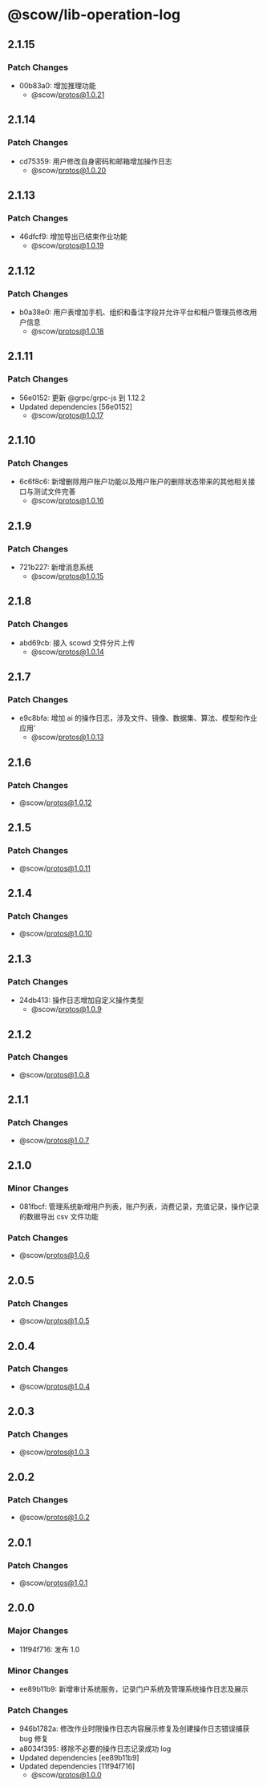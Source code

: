 # @scow/lib-operation-log

## 2.1.15

### Patch Changes

- 00b83a0: 增加推理功能
  - @scow/protos@1.0.21

## 2.1.14

### Patch Changes

- cd75359: 用户修改自身密码和邮箱增加操作日志
  - @scow/protos@1.0.20

## 2.1.13

### Patch Changes

- 46dfcf9: 增加导出已结束作业功能
  - @scow/protos@1.0.19

## 2.1.12

### Patch Changes

- b0a38e0: 用户表增加手机、组织和备注字段并允许平台和租户管理员修改用户信息
  - @scow/protos@1.0.18

## 2.1.11

### Patch Changes

- 56e0152: 更新 @grpc/grpc-js 到 1.12.2
- Updated dependencies [56e0152]
  - @scow/protos@1.0.17

## 2.1.10

### Patch Changes

- 6c6f8c6: 新增删除用户账户功能以及用户账户的删除状态带来的其他相关接口与测试文件完善
  - @scow/protos@1.0.16

## 2.1.9

### Patch Changes

- 721b227: 新增消息系统
  - @scow/protos@1.0.15

## 2.1.8

### Patch Changes

- abd69cb: 接入 scowd 文件分片上传
  - @scow/protos@1.0.14

## 2.1.7

### Patch Changes

- e9c8bfa: 增加 ai 的操作日志，涉及文件、镜像、数据集、算法、模型和作业应用'
  - @scow/protos@1.0.13

## 2.1.6

### Patch Changes

- @scow/protos@1.0.12

## 2.1.5

### Patch Changes

- @scow/protos@1.0.11

## 2.1.4

### Patch Changes

- @scow/protos@1.0.10

## 2.1.3

### Patch Changes

- 24db413: 操作日志增加自定义操作类型
  - @scow/protos@1.0.9

## 2.1.2

### Patch Changes

- @scow/protos@1.0.8

## 2.1.1

### Patch Changes

- @scow/protos@1.0.7

## 2.1.0

### Minor Changes

- 081fbcf: 管理系统新增用户列表，账户列表，消费记录，充值记录，操作记录的数据导出 csv 文件功能

### Patch Changes

- @scow/protos@1.0.6

## 2.0.5

### Patch Changes

- @scow/protos@1.0.5

## 2.0.4

### Patch Changes

- @scow/protos@1.0.4

## 2.0.3

### Patch Changes

- @scow/protos@1.0.3

## 2.0.2

### Patch Changes

- @scow/protos@1.0.2

## 2.0.1

### Patch Changes

- @scow/protos@1.0.1

## 2.0.0

### Major Changes

- 11f94f716: 发布 1.0

### Minor Changes

- ee89b11b9: 新增审计系统服务，记录门户系统及管理系统操作日志及展示

### Patch Changes

- 946b1782a: 修改作业时限操作日志内容展示修复及创建操作日志错误捕获 bug 修复
- a8034f395: 移除不必要的操作日志记录成功 log
- Updated dependencies [ee89b11b9]
- Updated dependencies [11f94f716]
  - @scow/protos@1.0.0
